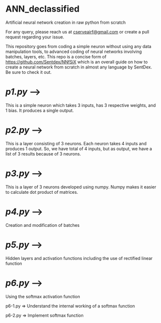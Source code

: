 # ANN_declassified
Artificial neural network creation in raw python from scratch

For any query, please reach us at cserveairf@gmail.com or create a pull request regarding your issue.

This repository goes from coding a simple neuron without using any data manipulation tools, to advanced coding of neural networks involving batches, layers, etc. This repo is a concise form of https://github.com/Sentdex/NNfSiX which is an overall guide on how to create a neural network from scratch in almost any language by SentDex. Be sure to check it out.

# _p1.py_ -->
This is a simple neuron which takes 3 inputs, has 3 respective weights, and 1 bias. It produces a single output.

# _p2.py_ -->
This is a layer consisting of 3 neurons. Each neuron takes 4 inputs and produces 1 output. So, we have total of 4 inputs, but as output, we have a list of 3 results because of 3 neurons.

# _p3.py_ -->
This is a layer of 3 neurons developed using numpy. Numpy makes it easier to calculate dot product of matrices.

# _p4.py_ -->
Creation and modification of batches

# _p5.py_ -->
Hidden layers and activation functions including the use of rectified linear function

# _p6.py_ -->
Using the softmax activation function 

p6-1.py => Understand the internal working of a softmax function 

p6-2.py => Implement softmax function
